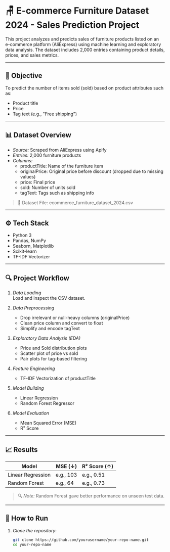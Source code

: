 # 🪑 E-commerce Furniture Dataset 2024 - Sales Prediction Project

This project analyzes and predicts sales of furniture products listed on an e-commerce platform (AliExpress) using machine learning and exploratory data analysis. The dataset includes 2,000 entries containing product details, prices, and sales metrics.

---

## 📌 Objective

To predict the number of items sold (sold) based on product attributes such as:

- Product title
- Price
- Tag text (e.g., "Free shipping")

---

## 📊 Dataset Overview

- *Source:* Scraped from AliExpress using Apify
- *Entries:* 2,000 furniture products
- *Columns:*
  - productTitle: Name of the furniture item
  - originalPrice: Original price before discount (dropped due to missing values)
  - price: Final price
  - sold: Number of units sold
  - tagText: Tags such as shipping info

> 📁 Dataset File: ecommerce_furniture_dataset_2024.csv

---

## ⚙️ Tech Stack

- Python 3
- Pandas, NumPy
- Seaborn, Matplotlib
- Scikit-learn
- TF-IDF Vectorizer

---

## 🔍 Project Workflow

1. *Data Loading*  
   Load and inspect the CSV dataset.

2. *Data Preprocessing*  
   - Drop irrelevant or null-heavy columns (originalPrice)
   - Clean price column and convert to float
   - Simplify and encode tagText

3. *Exploratory Data Analysis (EDA)*  
   - Price and Sold distribution plots
   - Scatter plot of price vs sold
   - Pair plots for tag-based filtering

4. *Feature Engineering*  
   - TF-IDF Vectorization of productTitle

5. *Model Building*  
   - Linear Regression
   - Random Forest Regressor

6. *Model Evaluation*  
   - Mean Squared Error (MSE)
   - R² Score

---

## 📈 Results

| Model              | MSE (↓)     | R² Score (↑) |
|-------------------|-------------|--------------|
| Linear Regression | e.g., 103 | e.g., 0.51 |
| Random Forest     | e.g., 64  | e.g., 0.73 |

> 🔍 *Note:* Random Forest gave better performance on unseen test data.

---

## 🚀 How to Run

1. *Clone the repository*:
   ```bash
   git clone https://github.com/yourusername/your-repo-name.git
   cd your-repo-name
